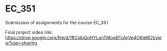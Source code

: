 # EC_351
Submission of assignments for the course EC_351

Final project video link: https://drive.google.com/file/d/1ftCxlbQqHYLonTMoqEFcAyVe4OKleW2j/view?usp=sharing
